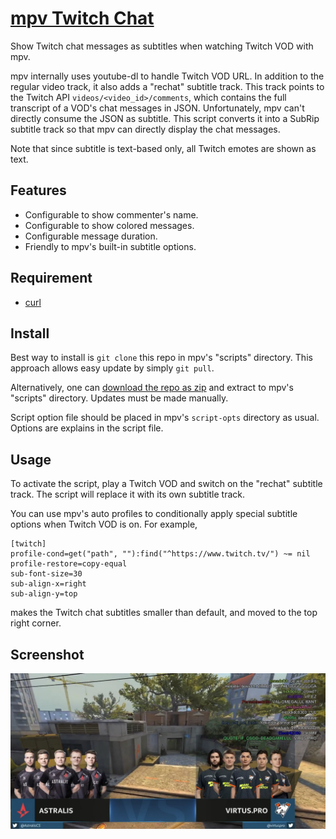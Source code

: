 # [mpv Twitch Chat](https://github.com/CrendKing/mpv-twitch-chat)

Show Twitch chat messages as subtitles when watching Twitch VOD with mpv.

mpv internally uses youtube-dl to handle Twitch VOD URL. In addition to the regular video track, it also adds a "rechat" subtitle track. This track points to the Twitch API `videos/<video_id>/comments`, which contains the full transcript of a VOD's chat messages in JSON. Unfortunately, mpv can't directly consume the JSON as subtitle. This script converts it into a SubRip subtitle track so that mpv can directly display the chat messages.

Note that since subtitle is text-based only, all Twitch emotes are shown as text.

## Features

* Configurable to show commenter's name.
* Configurable to show colored messages.
* Configurable message duration.
* Friendly to mpv's built-in subtitle options.

## Requirement

* [curl](https://curl.se/)

## Install

Best way to install is `git clone` this repo in mpv's "scripts" directory. This approach allows easy update by simply `git pull`.

Alternatively, one can [download the repo as zip](https://github.com/CrendKing/mpv-twitch-chat/archive/refs/heads/master.zip) and extract to mpv's "scripts" directory. Updates must be made manually.

Script option file should be placed in mpv's `script-opts` directory as usual. Options are explains in the script file.

## Usage

To activate the script, play a Twitch VOD and switch on the "rechat" subtitle track. The script will replace it with its own subtitle track.

You can use mpv's auto profiles to conditionally apply special subtitle options when Twitch VOD is on. For example,
```
[twitch]
profile-cond=get("path", ""):find("^https://www.twitch.tv/") ~= nil
profile-restore=copy-equal
sub-font-size=30
sub-align-x=right
sub-align-y=top
```
makes the Twitch chat subtitles smaller than default, and moved to the top right corner.

## Screenshot

![Screenshot](screenshot.webp)
